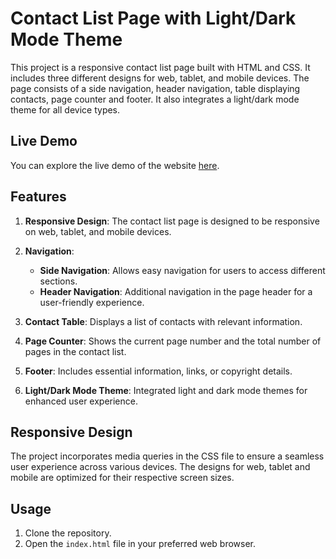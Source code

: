 # Contact List Page with Light/Dark Mode Theme

This project is a responsive contact list page built with HTML and CSS. It includes three different designs for web, tablet, and mobile devices. The page consists of a side navigation, header navigation, table displaying contacts, page counter and footer. It also integrates a light/dark mode theme for all device types.

## Live Demo

You can explore the live demo of the website <a href="https://dianamurariu.github.io/Contacts_List/" target="_blank">here</a>.

## Features

1. **Responsive Design**: The contact list page is designed to be responsive on web, tablet, and mobile devices.

2. **Navigation**:

   - **Side Navigation**: Allows easy navigation for users to access different sections.
   - **Header Navigation**: Additional navigation in the page header for a user-friendly experience.

3. **Contact Table**: Displays a list of contacts with relevant information.

4. **Page Counter**: Shows the current page number and the total number of pages in the contact list.

5. **Footer**: Includes essential information, links, or copyright details.

6. **Light/Dark Mode Theme**: Integrated light and dark mode themes for enhanced user experience.

## Responsive Design

The project incorporates media queries in the CSS file to ensure a seamless user experience across various devices. The designs for web, tablet and mobile are optimized for their respective screen sizes.

## Usage

1. Clone the repository.
2. Open the `index.html` file in your preferred web browser.

